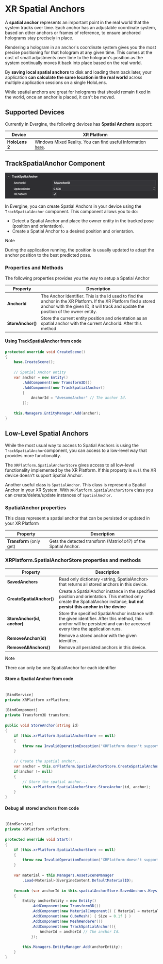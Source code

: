 # XR Spatial Anchors

A **spatial anchor** represents an important point in the real world that the system tracks over time. Each anchor has an adjustable coordinate system, based on other anchors or frames of reference, to ensure anchored holograms stay precisely in place.

Rendering a hologram in an anchor's coordinate system gives you the most precise positioning for that hologram at any given time. This comes at the cost of small adjustments over time to the hologram's position as the system continually moves it back into place based on the real world.

By **saving local spatial anchors** to disk and loading them back later, your application **can calculate the same location in the real world** across multiple application sessions on a single HoloLens.

While spatial anchors are great for holograms that should remain fixed in the world, once an anchor is placed, it can't be moved.

## Supported Devices

Currently in Evergine, the following devices has **Spatial Anchors** support:

| Device | XR Platform |
| --- | --- |
| **HoloLens 2** | Windows Mixed Reality. You can find useful information [here](https://learn.microsoft.com/en-us/windows/mixed-reality/design/spatial-anchors). |


## TrackSpatialAnchor Component

![Spatial Anchors](images/spatialanchor_componment.png)

In Evergine, you can create Spatial Anchors in your device using the `TrackSpatialAnchor` component. This component allows you to do:
* Detect a Spatial Anchor and place the owner entity in the tracked pose (position and orientation).
* Create a Spatial Anchor to a desired position and orientation.

> [!Note]
> During the application running, the position is usually updated to adapt the anchor position to the best predicted pose.


### Properties and Methods

The following properties provides you the way to setup a Spatial Anchor

| Property | Description |
| --- | --- |
| **AnchorId** | The Anchor Identifier. This is the Id used to find the anchor in the XR Platform. If the XR Platform find a stored anchor with the given ID, it will track and update the position of the owner entity. |
| **StoreAnchor()**  |  Store the current entity position and orientation as an spatial anchor with the current AnchorId. After this method |

#### Using TrackSpatialAnchor from code

```csharp
protected override void CreateScene()
{
    base.CreateScene();

    // Spatial Anchor entity
    var anchor = new Entity()
        .AddComponent(new Transform3D())
        .AddComponent(new TrackSpatialAnchor() 
        { 
            AnchorId = "AwesomeAnchor" // The anchor Id.
        });

    this.Managers.EntityManager.Add(anchor);
}
```

## Low-Level Spatial Anchors

While the most usual way to access to Spatial Anchors is using the `TrackSpatialAnchor`component, you can access to a low-level way that provides more functionality.

The `XRPlatform.SpatialAnchorStore` gives access to all low-level functionality implemented by the XR Platform. If this property is `null` the XR device doesn't support Spatial Anchor.

Another useful class is `SpatialAnchor`. This class is represent a Spatial Anchor in your XR System. With `XRPlatform.SpatialAnchorStore` class you can create/delete/update instances of `SpatialAnchor`.


### SpatialAnchor properties

This class represent a spatial anchor that can be persisted or updated in your XR Platform

| Property | Description |
| --- | --- |
| **Transform** (only get) | Gets the detected transform (Matrix4x4?) of the Spatial Anchor. |


### XRPlatform.SpatialAnchorStore properties and methods

| Property | Description |
| --- | --- |
| **SavedAnchors** | Read only dictionary <string, SpatialAnchor> that returns all stored anchors in this device. |
| **CreateSpatialAnchor()** | Create a SpatialAnchor instance in the specified position and orientation. This method only create the SpatialAnchor instance, **but not persist this anchor in the device** |
| **StoreAnchor(id, anchor)** | Store the specified SpatialAnchor instance with the given identifier. After this method, this anchor will be persisted and can be accessed every time the application runs. |
| **RemoveAnchor(id)** | Remove a stored anchor with the given identifier. |
| **RemoveAllAnchors()** | Remove all persisted anchors in this device. |

> [!Note]
> There can only be one SpatialAnchor for each identifier

#### Store a Spatial Anchor from code

```csharp

[BindService]
private XRPlatform xrPlatform;

[BindComponent]
private Transform3D transform;

public void StoreAnchor(string id)
{
    if (this.xrPlatform.SpatialAnchorStore == null)
    {
        throw new InvalidOperationException("XRPlatform doesn't support Spatial Anchor");
    }

    // Create the spatial anchor...
    var anchor = this.xrPlatform.SpatialAnchorStore.CreateSpatialAnchor(this.transform.Position, this.transform.Orientation);
    if(anchor != null)
    {
        // Store the spatial anchor...
        this.xrPlatform.SpatialAnchorStore.StoreAnchor(id, anchor);
    }    
}
```

#### Debug all stored anchors from code

```csharp

[BindService]
private XRPlatform xrPlatform;

protected override void Start()
{
    if (this.xrPlatform.SpatialAnchorStore == null)
    {
        throw new InvalidOperationException("XRPlatform doesn't support Spatial Anchor");
    }

    var material = this.Managers.AssetSceneManager
        .Load<Material>(EvergineContent.DefaultMaterialID);

    foreach (var anchorId in this.spatialAnchorStore.SavedAnchors.Keys)
    {
        Entity anchorEntity = new Entity()
            .AddComponent(new Transform3D())
            .AddComponent(new MaterialComponent() { Material = material })
            .AddComponent(new CubeMesh() { Size = 0.1f } )
            .AddComponent(new MeshRenderer())
            .AddComponent(new TrackSpatialAnchor(){
                AnchorId = anchorId // The anchor Id.
            });

        this.Managers.EntityManager.Add(anchorEntity);
    }
}
```
